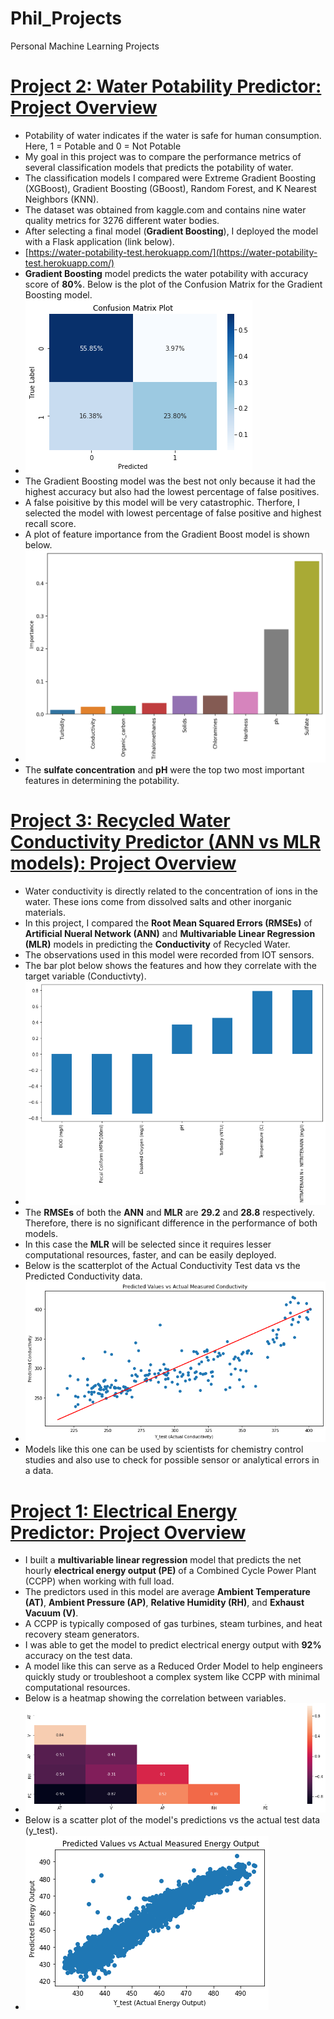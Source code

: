 # Phil_Projects
Personal Machine Learning Projects

# [Project 2: Water Potability Predictor: Project Overview](https://github.com/kwamePhilip/water_potability_predictor/blob/main/Water%20Potability%20Predictor%20(1).ipynb)
*  Potability of water indicates if the water is safe for human consumption. Here, 1 = Potable and 0 = Not Potable
*  My goal in this project was to compare the performance metrics of several classification models that predicts the potability of water.
*  The classification models I compared were Extreme Gradient Boosting (XGBoost), Gradient Boosting (GBoost), Random Forest, and K Nearest Neighbors (KNN).
*  The dataset was obtained from kaggle.com and contains nine water quality metrics for 3276 different water bodies.
*  After selecting a final model (**Gradient Boosting**), I deployed the model with a Flask application (link below).
*  [https://water-potability-test.herokuapp.com/](https://water-potability-test.herokuapp.com/)
*  **Gradient Boosting** model predicts the water potability with accuracy score of **80%**. Below is the plot of the Confusion Matrix for the Gradient Boosting model.
*  ![](/images/GB_CM.png)
*  The Gradient Boosting model was the best not only because it had the highest accuracy but also had the lowest percentage of false positives.
*  A false poisitive by this model will be very catastrophic. Therfore, I selected the model with lowest percentage of false positive and highest recall score. 
*  A plot of feature importance from the Gradient Boost model is shown below.
*  ![](/images/impt_feat_gb.png)
*  The **sulfate concentration** and **pH** were the top two most important features in determining the potability.

#  [Project 3: Recycled Water Conductivity Predictor (ANN vs MLR models): Project Overview](https://github.com/kwamePhilip/Conductivity_Predictor_from_IOT-_sensors/blob/5dcce5023b760250b458e6306bea3d7c7c438b95/Water_Conductivity_Predictor_from_IOT_Sensing_Data.ipynb)
*  Water conductivity is directly related to the concentration of ions in the water. These ions come from dissolved salts and other inorganic materials.
*  In this project, I compared the **Root Mean Squared Errors (RMSEs)** of **Artificial Nueral Network (ANN)** and **Multivariable Linear Regression (MLR)** models in predicting the **Conductivity** of Recycled Water.
*  The observations used in this model were recorded from IOT sensors.
*  The bar plot below shows the features and how they correlate with the target variable (Conductivty).
*  ![](/images/conductivity_corr.png)
*  The **RMSEs** of both the **ANN** and **MLR** are **29.2** and **28.8** respectively. Therefore, there is no significant difference in the performance of both models.
*  In this case the **MLR** will be selected since it requires lesser computational resources, faster, and can be easily deployed.
*  Below is the scatterplot of the Actual Conductivity Test data vs the Predicted Conductivity data.
*  ![](/images/Conductivity_pred_vs_test.png)
*  Models like this one can be used by scientists for chemistry control studies and also use to check for possible sensor or analytical errors in a data.

# [Project 1: Electrical Energy Predictor: Project Overview](https://github.com/kwamePhilip/electrical_energy_predictor/blob/main/Electrical_Energy_Predictor-1%20(1).ipynb)
* I built a **multivariable linear regression** model that predicts the net hourly **electrical energy output (PE)** of a Combined Cycle Power Plant (CCPP) when working with full load.  
* The predictors used in this model are average **Ambient Temperature (AT)**, **Ambient Pressure (AP)**, **Relative Humidity (RH)**, and **Exhaust Vacuum (V)**.
*  A CCPP is typically composed of gas turbines, steam turbines, and heat recovery steam generators.
*  I was able to get the model to predict electrical energy output with **92%** accuracy on the test data. 
*  A model like this can serve as a Reduced Order Model to help engineers quickly study or troubleshoot a complex system like CCPP with minimal computational resources.
*  Below is a heatmap showing the correlation between variables.
*  ![](/images/heatmap_proj1.png)
*  Below is a scatter plot of the model's predictions vs the actual test data (y_test).
*  ![](/images/pred_vs_ytest.png)





